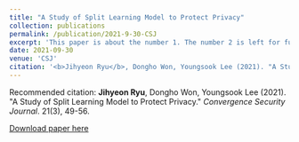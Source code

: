 ```yaml
---
title: "A Study of Split Learning Model to Protect Privacy"
collection: publications
permalink: /publication/2021-9-30-CSJ
excerpt: 'This paper is about the number 1. The number 2 is left for future work.'
date: 2021-09-30
venue: 'CSJ'
citation: '<b>Jihyeon Ryu</b>, Dongho Won, Youngsook Lee (2021). "A Study of Split Learning Model to Protect Privacy." *Convergence Security Journal*. 21(3), 49-56.'
---
```


Recommended citation: **Jihyeon Ryu**, Dongho Won, Youngsook Lee (2021). "A Study of Split Learning Model to Protect Privacy." *Convergence Security Journal*. 21(3), 49-56.

[Download paper here](http://janicejihyeon.github.io/files/CSJ2021_jihyeon.pdf)
